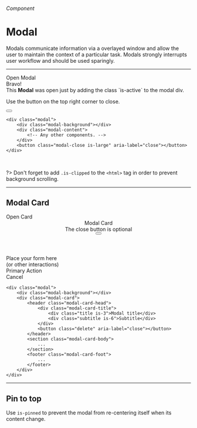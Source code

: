 <h6 class="subtitle is-6 is-uppercase has-text-grey">Component</h6><h1 class="title is-1 is-serif has-text-weight-bold">Modal</h1>
<p class="subtitle is-5"><span class="has-text-weight-semibold">Modals</span> communicate information via a overlayed window and allow the user to maintain the context of a particular task. Modals strongly interrupts user workflow and should be used sparingly.</span></p>

<hr class="is-visible is-large">


<div class="box is-well is-large has-text-centered is-marginless">
    <div onclick="openModal('')" class="button is-primary is-beefy is-glowing">Open Modal</div>
</div>
<div id="js-modal" class="modal">
    <div class="modal-background" onclick="closeModal('')"></div>
    <div class="modal-content">
        <div class="box is-white is-relaxed has-text-centered">
            <div class="title is-spaced is-2">Bravo!</div>
            <div class="subtitle is-6">This <strong>Modal</strong> was open just by adding the class `is-active` to the modal div.</div>
            <p class="has-text-grey has-text-weight-semibold">Use the button on the top right corner to close.</p>
        </div>
    </div>
    <button onclick="closeModal('')" class="modal-close is-large" aria-label="close"></button>
</div>

    <div class="modal">
        <div class="modal-background"></div>
        <div class="modal-content">
            <!-- Any other components. -->
        </div>
        <button class="modal-close is-large" aria-label="close"></button>
    </div>
<br>

?> Don't forget to add `.is-clipped` to the `<html>` tag in order to prevent background scrolling.

<hr class="is-large is-visible">

<h2 class="title is-4 is-family-sans-serif">Modal Card</h2>

<div class="box is-well is-large has-text-centered is-marginless">
    <div onclick="openModal(1)" class="button is-beefy is-dark is-glowing">Open Card</div>
</div>
<div id="js-modal1" class="modal">
    <div class="modal-background"></div>
    <div class="modal-card">
        <header class="modal-card-head">
            <div class="modal-card-title">
                <div class="title is-3">Modal Card</div>
                <div class="subtitle is-6 has-text-grey">The close button is optional</div>
            </div>
            <button onclick="closeModal(1)" class="delete" aria-label="close"></button>
        </header>
        <section class="modal-card-body">
            <div class="is-italic is-size-5 has-text-grey">Place your form here<br>(or other interactions)</div>
        </section>
        <footer class="modal-card-foot">
            <div class="button is-primary is-beefy">Primary Action</div>
            <div onclick="closeModal(1)" class="button is-beefy is-secondary">Cancel</div>
        </footer>
    </div>
</div>

    <div class="modal">
        <div class="modal-background"></div>
        <div class="modal-card">
            <header class="modal-card-head">
                <div class="modal-card-title">
                    <div class="title is-3">Modal title</div>
                    <div class="subtitle is-6">Subtitle</div>
                </div>
                <button class="delete" aria-label="close"></button>
            </header>
            <section class="modal-card-body">
                ...
            </section>
            <footer class="modal-card-foot">
                ...
            </footer>
        </div>
    </div>
<hr class="is-large is-visible">

<h2 class="title is-4 is-family-sans-serif">Pin to top</h2>

Use `is-pinned` to prevent the modal from re-centering itself when its content change.

